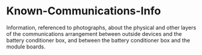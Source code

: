 # Known-Communications-Info
Information, referenced to photographs, about the physical and other layers of the communications arrangement between outside devices and the battery conditioner box, and between the battery conditioner box and the module boards.
